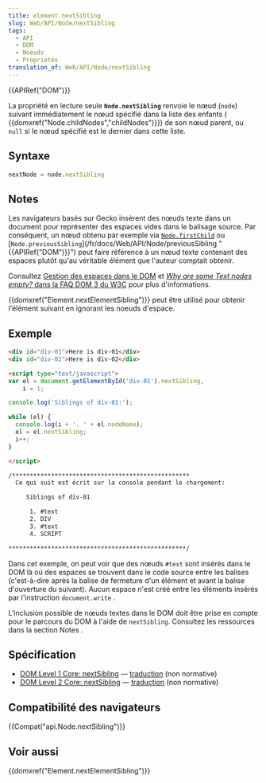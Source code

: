 ```yaml
---
title: element.nextSibling
slug: Web/API/Node/nextSibling
tags:
  - API
  - DOM
  - Noeuds
  - Propriétés
translation_of: Web/API/Node/nextSibling
---
```

{{APIRef("DOM")}}

La propriété en lecture seule  **`Node.nextSibling`** renvoie le nœud (`node`) suivant immédiatement le nœud spécifié dans la liste des enfants ( {{domxref("Node.childNodes","childNodes")}}) de son nœud parent, ou `null` si le nœud spécifié est le dernier dans cette liste.

## Syntaxe

```js
nextNode = node.nextSibling
```

## Notes

Les navigateurs basés sur Gecko insèrent des nœuds texte dans un document pour représenter des espaces
vides dans le balisage source. Par conséquent, un nœud obtenu par exemple via [`Node.firstChild`](/fr/docs/Web/API/Node/firstChild) ou
[`Node.previousSibling`](/fr/docs/Web/API/Node/previousSibling "{{APIRef("DOM")}}") peut faire référence à un nœud texte contenant des espaces plutôt qu'au véritable élément
que l'auteur comptait obtenir.

Consultez [Gestion des espaces dans le DOM](/fr/docs/Gestion_des_espaces_dans_le_DOM)
et [_Why are some Text nodes empty?_
dans la FAQ DOM 3 du W3C](http://www.w3.org/DOM/faq.html#emptytext) pour plus d'informations.

{{domxref("Element.nextElementSibling")}} peut être utilisé pour obtenir l'élément suivant en ignorant les noeuds d'espace.

## Exemple

```html
<div id="div-01">Here is div-01</div>
<div id="div-02">Here is div-02</div>

<script type="text/javascript">
var el = document.getElementById('div-01').nextSibling,
    i = 1;

console.log('Siblings of div-01:');

while (el) {
  console.log(i + '. ' + el.nodeName);
  el = el.nextSibling;
  i++;
}

</script>

/**************************************************
  Ce qui suit est écrit sur la console pendant le chargement:

     Siblings of div-01

      1. #text
      2. DIV
      3. #text
      4. SCRIPT

**************************************************/
```

Dans cet exemple, on peut voir que des nœuds `#text` sont insérés dans le DOM là où des espaces se trouvent dans le code source entre les balises (c'est-à-dire après la balise de fermeture d'un élément et avant la balise d'ouverture du suivant). Aucun espace n'est créé entre les éléments insérés par l'instruction `document.write` .

L'inclusion possible de nœuds textes dans le DOM doit être prise en compte pour le parcours du DOM à l'aide de `nextSibling`. Consultez les ressources dans la section Notes .

## Spécification

- [DOM Level 1 Core: nextSibling](http://www.w3.org/TR/REC-DOM-Level-1/level-one-core.html#attribute-nextSibling) — [traduction](http://xmlfr.org/w3c/TR/REC-DOM-Level-1/level-one-core.html#attribute-nextSibling) (non normative)
- [DOM Level 2 Core: nextSibling](http://www.w3.org/TR/DOM-Level-2-Core/core.html#ID-6AC54C2F) — [traduction](http://www.yoyodesign.org/doc/w3c/dom2/core/core.html#ID-6AC54C2F) (non normative)

## Compatibilité des navigateurs

{{Compat("api.Node.nextSibling")}}

## Voir aussi

{{domxref("Element.nextElementSibling")}}
